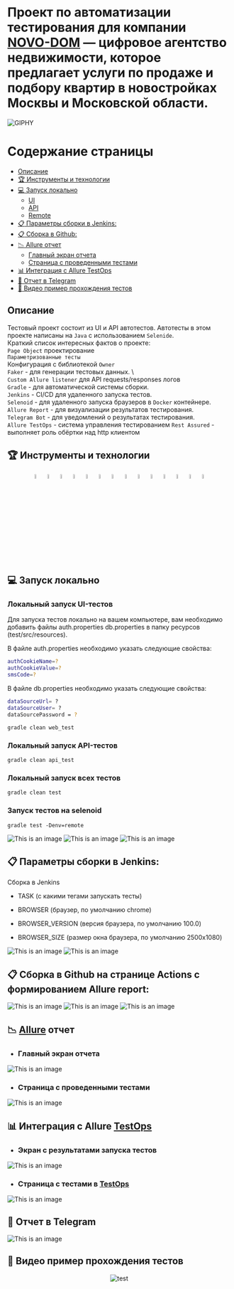 # Проект по автоматизации тестирования для компании [NOVO-DOM](https://novo-dom.ru/) — цифровое агентство недвижимости, которое предлагает услуги по продаже и подбору квартир в новостройках Москвы и Московской области. 
<img alt="GIPHY" src="design/pictures/novo.png">

# <a name="TableOfContents">Содержание страницы</a>
+ [Описаниe](#Description)
+ [:trophy: Инструменты и технологии](#ToolsAndTechnologies)
+ [:computer: Запуск локально](#Launch_from_terminal)
  - <a href="#console-ui"> UI
  - <a href="#console-api"> API
  - <a href="#console-remote"> Remote
+ [:clipboard: Параметры сборки в Jenkins:](#Build_Parameters_in_Jenkins)
+ [:clipboard: Сборка в Github:](#Github)
+ [:chart_with_downwards_trend: Allure отчет](#Allure_report)
  + [Главный экран отчета](#Allure_report1)
  + [Страница с проведенными тестами](#Allure_report2)
+ [:bar_chart: Интеграция с Allure TestOps](#Integration_Allure_TestOps)
+ [:iphone: Отчет в Telegram](#Telegram)
+ [:movie_camera: Видео пример прохождения тестов](#Video)
  
<a name="Description"><h2>Описаниe</h2></a>
  Тестовый проект состоит из UI и API автотестов. Автотесты в этом проекте написаны на `Java` с использованием `Selenide`.\
  Краткий список интересных фактов о проекте: \
  `Page Object` проектирование  \
  `Параметризованные тесты` \
  Конфигурация с библиотекой `Owner` \
  `Faker` - для генерации тестовых данных.  \  
  `Custom Allure listener` для API requests/responses логов \
  `Gradle` - для автоматической системы сборки.  \
  `Jenkins` - CI/CD для удаленного запуска тестов.\
  `Selenoid` - для удаленного запуска браузеров в `Docker` контейнере.\
  `Allure Report` - для визуализации результатов тестирования.\
  `Telegram Bot` - для уведомлений о результатах тестирования.\
  `Allure TestOps` - система управления тестированием
  `Rest Assured` - выполняет роль обёртки над http клиентом

<a name="ToolsAndTechnologies"><h2>:trophy: Инструменты и технологии</h2></a>
<p  align="center">
  <a href="https://www.jetbrains.com/idea/"><code><img width="5%" title="IntelliJ IDEA" src="/design/icons/Intelij_IDEA.svg"></code></a>
  <a href="https://www.java.com/"><code><img width="5%" title="Java" src="/design/icons/Java.svg"></code></a>
  <a href="https://selenide.org/"></a><code><img width="5%" title="Selenide" src="/design/icons/Selenide.svg"></code></a>
  <a href="https://aerokube.com/selenoid/"><code><img width="5%" title="Selenoid" src="/design/icons/Selenoid.svg"></code></a>
  <a href="https://gradle.org/"><code><img width="5%" title="Gradle" src="/design/icons/Gradle.svg"></code></a>
  <a href="https://junit.org/junit5/"><code><img width="5%" title="JUnit5" src="/design/icons/JUnit5.svg"></code></a>
  <a href="https://docs.qameta.io/allure/"><code><img width="5%" title="Allure Report" src="/design/icons/Allure_Report.svg"></code></a>
  <a href="https://qameta.io/"><code><img width="5%" title="Allure TestOps" src="/design/icons/AllureTestOps.svg"></code></a>
  <a href="https://github.com/"><code><img width="5%" title="Github" src="/design/icons/GitHub.svg"></code></a>
  <a href="https://git-scm.com/"><code><img width="5%" title="Github" src="/design/icons/Git.svg"></code></a>
  <a href="https://www.jenkins.io/"><code><img width="5%" title="Jenkins" src="/design/icons/Jenkins.svg"></code></a>
  <a href="https://www.atlassian.com/ru/software/jira"><code><img width="5%" title="Jira" src="/design/icons/Jira.svg"></code></a>
  <a href="https://telegram.org/"><code><img width="5%" title="Telegram" src="/design/icons/Telegram.svg"></code></a>
  <a href="https://rest-assured.io/"><code><img width="5%" title="REST-Assured" src="/design/icons/rest-assured-logo.svg"></code></a>
</p>

<a name="Launch_from_terminal"><h2>:computer: Запуск локально</h2></a>
### <a id="console-ui"></a>Локальный запуск UI-тестов
  Для запуска тестов локально на вашем компьютере, вам необходимо добавить файлы
  auth.properties
  db.properties
  в папку ресурсов (test/src/resources). 
  
  В файле auth.properties необходимо указать следующие свойства:

```bash 
authCookieName=?
authCookieValue=?
smsCode=?
```
 В файле db.properties необходимо указать следующие свойства:

```bash 
dataSourceUrl= ?
dataSourceUser= ?
dataSourcePassword = ?
```
  
```
gradle clean web_test
```

### <a id="console-api"></a>Локальный запуск API-тестов

```
gradle clean api_test
```

### <a id="console-mobile"></a>Локальный запуск всех тестов

```
gradle clean test
```
### <a id="console-remote"></a>Запуск тестов на selenoid

```
gradle test -Denv=remote
```
![This is an image](design/pictures/ctk1.png)
![This is an image](design/pictures/ctk2.png)
![This is an image](design/pictures/ctk3.png)
  
<a name="Build_Parameters_in_Jenkins"><h2>:clipboard: Параметры сборки в Jenkins:</h2></a>

Сборка в Jenkins

- TASK (с какими тегами запускать тесты)

- BROWSER (браузер, по умолчанию chrome)

- BROWSER_VERSION (версия браузера, по умолчанию 100.0)

- BROWSER_SIZE (размер окна браузера, по умолчанию 2500х1080)

![This is an image](design/pictures/jenk_par.png)
![This is an image](design/pictures/jen_pr.png)
  
<a name="Github"><h2>:clipboard: Сборка в Github на странице Actions с формированием Allure report:</h2></a>
  
![This is an image](design/pictures/гит1.png)
![This is an image](design/pictures/гит2.png)
 ![This is an image](design/pictures/гит3.png)
  
<a name="Allure_report"><h2>:chart_with_downwards_trend: [Allure](https://jenkins.autotests.cloud/job/novo/) отчет</h2></a>

- <a name="Allure_report1"><h3>Главный экран отчета</h3></a>

![This is an image](design/pictures/allure_1.png)

-  <a name="Allure_report2"><h3>Страница с проведенными тестами</h3></a>

![This is an image](design/pictures/allure_2.png)

<a name="Integration_Allure_TestOps"><h2>:bar_chart: Интеграция с Allure [TestOps](https://allure.autotests.cloud/launch/24448)</h2></a>

- <a name="Integration_Allure_TestOps1"><h3>Экран с результатами запуска тестов</h3></a>

![This is an image](design/pictures/tes1.png)


- <a name="Integration_Allure_TestOps2"><h3>Страница с тестами в [TestOps](https://allure.autotests.cloud/launch/24091/tree?treeId=4235)</h3></a>

![This is an image](design/pictures/tes2.png)

<a name="Telegram"><h2>:iphone: Отчет в Telegram</h2></a>

![This is an image](design/pictures/tel.png)
  
<a name="Video"><h2>:movie_camera: Видео пример прохождения тестов</h2></a>
  
  <p align="center">
  <img src="design/video/499795bd7c887581758586676ca83ff3-Trim.gif" alt="test">
</p>

 
